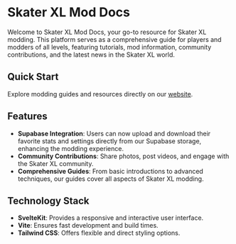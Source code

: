 # Skater XL Mod Docs

Welcome to Skater XL Mod Docs, your go-to resource for Skater XL modding. This platform serves as a comprehensive guide for players and modders of all levels, featuring tutorials, mod information, community contributions, and the latest news in the Skater XL world.

## Quick Start

Explore modding guides and resources directly on our [website](https://skaterxl-mod-docs.vercel.app/).

## Features

- **Supabase Integration**: Users can now upload and download their favorite stats and settings directly from our Supabase storage, enhancing the modding experience.
- **Community Contributions**: Share photos, post videos, and engage with the Skater XL community.
- **Comprehensive Guides**: From basic introductions to advanced techniques, our guides cover all aspects of Skater XL modding.

## Technology Stack

- **SvelteKit**: Provides a responsive and interactive user interface.
- **Vite**: Ensures fast development and build times.
- **Tailwind CSS**: Offers flexible and direct styling options.
